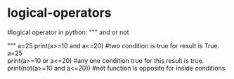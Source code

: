 # logical-operators
#logical operator in python:
"""
  and
  or
  not

"""
a=25
print(a>=10 and a<=20)       #two condition is true for result is True.
a=25                         
print(a>=10 or a<=20)        #any one condition true for this result is true.
print(not(a>=10 and a<=20))  #not function is opposite for inside conditions.
